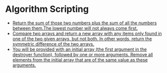 # Algorithm Scripting

* [Return the sum of those two numbers plus the sum of all the numbers between them.The lowest number will not always come first.](https://github.com/amangalvedhekar/interview-preparations/blob/master/freecodecamp-algorithm-questions/sumAll.js)
* [Compare two arrays and return a new array with any items only found in one of the two given arrays, but not both. In other words, return the symmetric difference of the two arrays.](https://github.com/amangalvedhekar/interview-preparations/blob/master/freecodecamp-algorithm-questions/diffArray.js)
* [You will be provided with an initial array (the first argument in the destroyer function), followed by one or more arguments. Remove all elements from the initial array that are of the same value as these arguments.]()